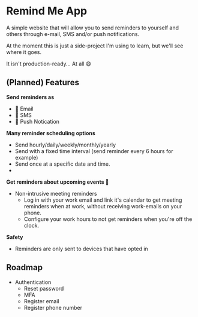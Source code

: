 # Remind Me App

A simple website that will allow you to send reminders to yourself and others through e-mail, SMS and/or push notifications.

At the moment this is just a side-project I'm using to learn, but we'll see where it goes.

It isn't production-ready... At all :smile:

## (Planned) Features

**Send reminders as**
- :email: Email
- :iphone: SMS
- :fist_right: Push Notication

**Many reminder scheduling options**

- Send hourly/daily/weekly/monthly/yearly
- Send with a fixed time interval (send reminder every 6 hours for example)
- Send once at a specific date and time.
- 

**Get reminders about upcoming events :calendar:**

- Non-intrusive meeting reminders
    - Log in with your work email and link it's calendar to get meeting reminders when at work, without receiving work-emails on your phone.
    - Configure your work hours to not get reminders when you're off the clock.

**Safety**

- Reminders are only sent to devices that have opted in



## Roadmap

- Authentication
    - Reset password
    - MFA
    - Register email
    - Register phone number
